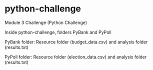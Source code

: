 # python-challenge
Module 3 Challenge (Python Challenge)

Inside python-challenge, folders PyBank and PyPoll

PyBank folder: Resource folder (budget_data.csv) and analysis folder (results.txt)

PyPoll folder: Resource folder (election_data.csv) and analysis folder (results.txt)


